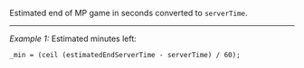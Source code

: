 Estimated end of MP game in seconds converted to `serverTime`.


---
*Example 1:*
Estimated minutes left: 

```sqf
_min = (ceil (estimatedEndServerTime - serverTime) / 60);
```